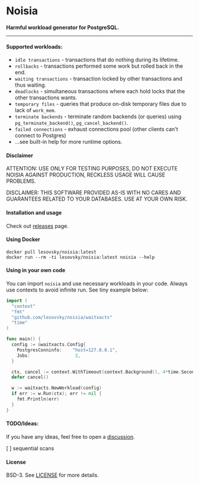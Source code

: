 # Noisia

**Harmful workload generator for PostgreSQL.**

---

#### Supported workloads:
- `idle transactions` - transactions that do nothing during its lifetime.
- `rollbacks` - transactions performed some work but rolled back in the end.
- `waiting transactions` - transaction locked by other transactions and thus waiting.
- `deadlocks` - simultaneous transactions where each hold locks that the other transactions wants.
- `temporary files` - queries that produce on-disk temporary files due to lack of `work_mem`.
- `terminate backends` - terminate random backends (or queries) using `pg_terminate_backend()`, `pg_cancel_backend()`.
- `failed connections` - exhaust connections pool (other clients can't connect to Postgres) 
- ...see built-in help for more runtime options.

#### Disclaimer

ATTENTION: USE ONLY FOR TESTING PURPOSES, DO NOT EXECUTE NOISIA AGAINST PRODUCTION, RECKLESS USAGE WILL CAUSE PROBLEMS.

DISCLAIMER: THIS SOFTWARE PROVIDED AS-IS WITH NO CARES AND GUARANTEES RELATED TO YOUR DATABASES. USE AT YOUR OWN RISK.


#### Installation and usage
Check out [releases](https://github.com/lesovsky/noisia/releases) page.
 
#### Using Docker
```shell script
docker pull lesovsky/noisia:latest
docker run --rm -ti lesovsky/noisia:latest noisia --help
```

#### Using in your own code
You can import `noisia` and use necessary workloads in your code. Always use contexts to avoid infinite run. See tiny example below:
```go
import (
  "context"
  "fmt"
  "github.com/lesovsky/noisia/waitxacts"
  "time"
)

func main() {
  config := &waitxacts.Config{
    PostgresConninfo:    "host=127.0.0.1",
    Jobs:                 2,
  }

  ctx, cancel := context.WithTimeout(context.Background(), 4*time.Second)
  defer cancel()

  w := waitxacts.NewWorkload(config)
  if err := w.Run(ctx); err != nil {
    fmt.Println(err)
  }
}
```

#### TODO/Ideas:
If you have any ideas, feel free to open a [discussion](https://github.com/lesovsky/noisia/discussions).

[ ] sequential scans

#### License
BSD-3. See [LICENSE](LICENSE) for more details.

